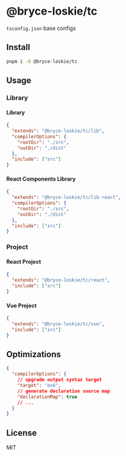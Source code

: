 # @bryce-loskie/tc

`tsconfig.json` base configs

## Install

```bash
pnpm i -D @bryce-loskie/tc
```

## Usage

### Library

#### Library

```json
{
  "extends": "@bryce-loskie/tc/lib",
  "compilerOptions": {
    "rootDir": "./src",
    "outDir": "./dist"
  },
  "include": ["src"]
}
```

#### React Components Library

```json
{
  "extends": "@bryce-loskie/tc/lib-react",
  "compilerOptions": {
    "rootDir": "./src",
    "outDir": "./dist"
  },
  "include": ["src"]
}
```

### Project

#### React Project

```json
{
  "extends": "@bryce-loskie/tc/react",
  "include": ["src"]
}
```

#### Vue Project

```json
{
  "extends": "@bryce-loskie/tc/vue",
  "include": ["src"]
}
```

## Optimizations

```json
{
  "compilerOptions": {
    // upgrade output syntax target
    "target": "es6",
    // generate declaration source map
    "declarationMap": true
    // ...
  }
}
```

## License

MIT
